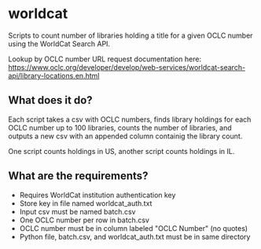 # worldcat
Scripts to count number of libraries holding a title for a given OCLC number using the WorldCat Search API. 

Lookup by OCLC number URL request documentation here: https://www.oclc.org/developer/develop/web-services/worldcat-search-api/library-locations.en.html

## What does it do?
Each script takes a csv with OCLC numbers, finds library holdings for each OCLC number up to 100 libraries, counts the number of libraries, and outputs a new csv with an appended column containig the library count. 

One script counts holdings in US, another script counts holdings in IL. 

## What are the requirements?
* Requires WorldCat institution authentication key
* Store key in file named worldcat_auth.txt
* Input csv must be named batch.csv
* One OCLC number per row in batch.csv
* OCLC number must be in column labeled "OCLC Number" (no quotes)
* Python file, batch.csv, and worldcat_auth.txt must be in same directory
